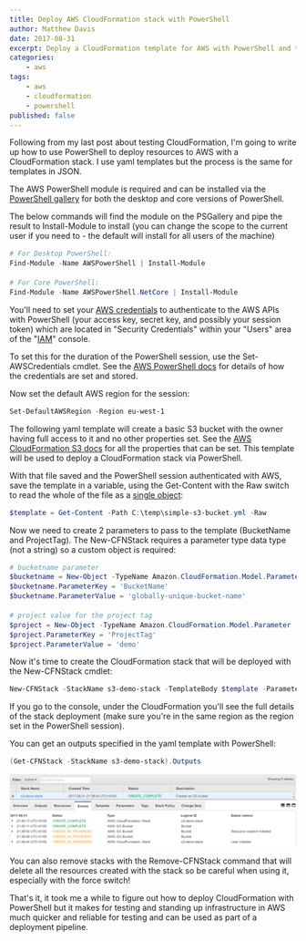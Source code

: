 ```yaml
---
title: Deploy AWS CloudFormation stack with PowerShell
author: Matthew Davis
date: 2017-08-31
excerpt: Deploy a CloudFormation template for AWS with PowerShell and the AWS module
categories: 
    - aws
tags:
    - aws
    - cloudformation
    - powershell
published: false
---
```


Following from my last post about testing CloudFormation, I'm going to write up how to use PowerShell to deploy resources to AWS with a CloudFormation stack.
I use yaml templates but the process is the same for templates in JSON.

The AWS PowerShell module is required and can be installed via the [PowerShell gallery] for both the desktop and core versions of PowerShell.

The below commands will find the module on the PSGallery and pipe the result to Install-Module to install (you can change the scope to the current user if you need to - the default will install for all users of the machine)

```powershell
# For Desktop PowerShell:
Find-Module -Name AWSPowerShell | Install-Module

# For Core PowerShell:
Find-Module -Name AWSPowerShell.NetCore | Install-Module
```

You'll need to set your [AWS credentials] to authenticate to the AWS APIs with PowerShell (your access key, secret key, and possibly your session token) which are located in "Security Credentials" within your "Users" area of the "[IAM]" console.

To set this for the duration of the PowerShell session, use the Set-AWSCredentials cmdlet. See the [AWS PowerShell docs] for details of how the credentials are set and stored.

Now set the default AWS region for the session:

```powershell
Set-DefaultAWSRegion -Region eu-west-1
```

The following yaml template will create a basic S3 bucket with the owner having full access to it and no other properties set. See the [AWS CloudFormation S3 docs] for all the properties that can be set. This template will be used to deploy a CloudFormation stack via PowerShell.

<script src="https://gist.github.com/MatthewJDavis/c60e7558d4adbba4b1e40eb5dbd061cf.js"></script>

With that file saved and the PowerShell session authenticated with AWS, save the template in a variable, using the Get-Content with the Raw switch to read the whole of the file as a [single object]:

```powershell
$template = Get-Content -Path C:\temp\simple-s3-bucket.yml -Raw
```

Now we need to create 2 parameters to pass to the template (BucketName and ProjectTag). The New-CFNStack requires a parameter type data type (not a string) so a custom object is required:

```powershell
# bucketname parameter
$bucketname = New-Object -TypeName Amazon.CloudFormation.Model.Parameter
$bucketname.ParameterKey = 'BucketName'
$bucketname.ParameterValue = 'globally-unique-bucket-name'

# project value for the project tag
$project = New-Object -TypeName Amazon.CloudFormation.Model.Parameter
$project.ParameterKey = 'ProjectTag'
$project.ParameterValue = 'demo'
```

Now it's time to create the CloudFormation stack that will be deployed with the New-CFNStack cmdlet:

```powershell
New-CFNStack -StackName s3-demo-stack -TemplateBody $template -Parameter $bucketname, $project
```

If you go to the console, under the CloudFormation you'll see the full details of the stack deployment (make sure you're in the same region as the region set in the PowerShell session).

You can get an outputs specified in the yaml template with PowerShell:

```powershell
(Get-CFNStack -StackName s3-demo-stack).Outputs
```

![console output of deployed CloudFormation stack](/images/cfn-powershell/deployed-stack.png)

You can also remove stacks with the Remove-CFNStack command that will delete all the resources created with the stack so be careful when using it, especially with the force switch!

That's it, it took me a while to figure out how to deploy CloudFormation with PowerShell but it makes for testing and standing up infrastructure in AWS much quicker and reliable for testing and can be used as part of a deployment pipeline.

[PowerShell gallery]: https://www.powershellgallery.com/api/v2/
[IAM]: https://docs.aws.amazon.com/IAM/latest/UserGuide/introduction.html
[AWS credentials]: https://docs.aws.amazon.com/IAM/latest/UserGuide/id_credentials_access-keys.html
[AWS PowerShell docs]: https://docs.aws.amazon.com/powershell/latest/userguide/specifying-your-aws-credentials.html
[AWS CloudFormation S3 docs]: https://docs.aws.amazon.com/AWSCloudFormation/latest/UserGuide/aws-properties-s3-bucket.html#aws-properties-bucket-prop
[single object]: https://powershell.org/2013/10/21/why-get-content-aint-yer-friend/
